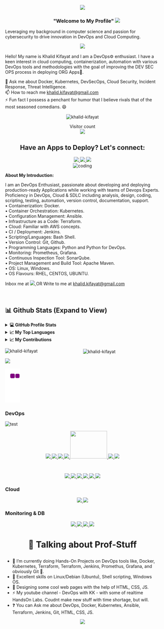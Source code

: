 
<p align="center">
 <img src="https://github.com/khalid-kifayat/khalid-kifayat/assets/78950897/1168a05d-3f8e-4582-bfa7-f134adf68ed9">
 
 <h3 align="center">
  &nbsp;&nbsp;&nbsp;&nbsp;&nbsp;&nbsp;&nbsp;"Welcome to My Profile" 
  <img src="https://media.giphy.com/media/hvRJCLFzcasrR4ia7z/giphy.gif" width="35">
</h3>

</p>
Leveraging my background in computer science and passion for cybersecurity to drive innovation in DevOps and Cloud Computing.
<p align="center">
<!--   <a href="https://github.com/DenverCoder1/readme-typing-svg"> -->
    <img src="https://readme-typing-svg.herokuapp.com?color=4974a5&width=380&height=55&lines=DevOps+Enthusiast;Always+Learning+New+Things;Empowering+Others;Nice+To+Meet+You+...&center=true"></a>

</p>

Hello! My name is Khalid Kifayat and I am a DevOps⚙️ enthusiast. I have a keen interest in cloud computing, containerization, automation with various DevOps tools and methodologies with the goal of improving the DEV SEC OPS process in deploying ORG Apps🤖.

💬 Ask me about Docker, Kubernetes, DevSecOps, Cloud Security, Incident Response, Threat Intelligence.<br>
📫 How to reach me khalid.kifayat@gmail.com <br>
⚡ Fun fact I possess a penchant for humor that I believe rivals that of the most seasoned comedians. 😄<br>

<p align="center"><img align="center" src="https://github-readme-streak-stats.herokuapp.com/?user=khalid-kifayat&theme=algolia" alt="khalid-kifayat" /></p>

<p align="center"> 
  Visitor count <br>
  <img src="https://profile-counter.glitch.me/khalid-kifayat/count.svg" />
</p>



<h2 align="center" >Have an Apps to Deploy? Let's connect:</h2>


<div  align="center" gap="20px">
<a href="https://www.linkedin.com/in/khalid-kifayat/">
<img width="70px" src="https://user-images.githubusercontent.com/60597290/152035581-a7c6c0c3-65c3-4160-89c0-e90ddc1e8d4e.png" />
</a>

 <a href="https://youtube.com/@dwkk">
<img  width="70px" src="https://user-images.githubusercontent.com/60597290/152035929-b7f75d38-e1c2-4325-a97e-7b934b8534e2.png" />
</a>

<a href="https://github.com/khalid-kifayat">
<img  width="70px" src="https://user-images.githubusercontent.com/25181517/192108374-8da61ba1-99ec-41d7-80b8-fb2f7c0a4948.png" />
</a>
</div>

<div  align="center">
<img align="center" alt="coding" width="800" src="https://www.digitalonus.com/wp-content/uploads/2019/07/DOU-GIF4.gif">
</div>

**About My Introduction:**

I am an DevOps Enthusiast, passionate about developing and deploying production-ready Applications while working with teams of Devops Experts. Proficiency in DevOps, Cloud & SDLC including analysis, design, coding, scripting, testing, automation, version control, documentation, support.<br>
• Containerization: Docker.<br>
• Container Orchestration: Kubernetes.<br>
• Configuration Management: Ansible.<br>
• Infrastructure as a Code: Terraform.<br>
• Cloud: Familiar with AWS concepts.<br>
• CI / Deployment: Jenkins.<br>
• Scripting/Languages: Bash Shell.<br>
• Version Control: Git, Github.<br>
• Programming Languages: Python and Python for DevOps.<br>
• Monitoring: Prometheus, Grafana.<br>
• Continuous Inspection Tool: SonarQube.<br>
• Project Management and Build Tool: Apache Maven.<br> 
• OS: Linux, Windows.<br>
• OS Flavours: RHEL, CENTOS, UBUNTU.<br>

Inbox me at <a href="https://www.linkedin.com/in/khalid-kifayat/">
<img width="30px" src="https://img.shields.io/badge/-%2312100E.svg?&logo=linkedin&logoColor=white" />
</a> OR Write to me at khalid.kifayat@gmail.com<br>
<br >
<br />

## 📊 Github Stats (Expand to View) 
  
 <details>
  <summary><b>💻 GitHub Profile Stats</b></summary>
   
<p>&nbsp;<img align="center" src="http://github-profile-summary-cards.vercel.app/api/cards/stats?username=khalid-kifayat&theme=2077" alt="khalid-kifayat" /></p>

</details>

  <details>
  <summary><b>📈 My Top Languages</b></summary>

<p><img align="left" src="http://github-profile-summary-cards.vercel.app/api/cards/repos-per-language?username=khalid-kifayat&theme=aura" alt="khalid-kifayat" 
  <p><img align="center" src="http://github-profile-summary-cards.vercel.app/api/cards/most-commit-language?username=khalid-kifayat&theme=aura" alt="khalid-kifayat" /></p>
</details> 

  </details>
    <details>
  <summary><b>📈 My Contributions</b></summary>
   
<p>&nbsp;<img align="center" src="http://github-profile-summary-cards.vercel.app/api/cards/profile-details?username=khalid-kifayat&theme=great_gatsby" alt="khalid-kifayat" /></p>
 

</details>


<p align="center"><img align="left" src="https://github-readme-stats.vercel.app/api/top-langs?username=khalid-kifayat&show_icons=true&locale=en&layout=compact" alt="khalid-kifayat" /></p>

<p align="center">&nbsp;<img align="center" src="https://github-readme-stats.vercel.app/api?username=khalid-kifayat&show_icons=true&locale=en" alt="khalid-kifayat" /></p>

<p align="center">
	
  [![](https://github-readme-activity-graph.cyclic.app/graph?username=khalid-kifayat&theme=react-dark)](https://github.com/khalid-kifayat/github-readme-activity-graph)
</p>

![snake gif](https://github.com/khalid-kifayat/khalid-kifayat/blob/output/github-contribution-grid-snake.gif)

### DevOps

![test](https://github.com/khalid-kifayat/khalid-kifayat/assets/78950897/1073378e-bdfd-474c-94a1-d3f3fdbf6979)

<p align="center">
<a href="https://www.linux.org/" target="_blank" >
    <img src="https://www.vectorlogo.zone/logos/linux/linux-icon.svg"  height="90" />
  </a>
   <a href="https://aws.amazon.com/" target="_blank" >
    <img src="https://www.vectorlogo.zone/logos/amazon_aws/amazon_aws-icon.svg"  height="90" />
  </a>
  </a>
  <a href="https://kubernetes.io/" target="_blank" >
    <img src="https://raw.githubusercontent.com/itsksaurabh/itsksaurabh/master/assets/k8s.gif"  height="90" />
  </a>
  <a href="https://docs.gitlab.com/ee/ci/" target="_blank" >
    <img src="https://raw.githubusercontent.com/itsksaurabh/itsksaurabh/master/assets/cicd.gif"  height="90" />
  </a>
  <a href="https://www.terraform.io/" target="_blank" >
    <img src="https://raw.githubusercontent.com/itsksaurabh/itsksaurabh/master/assets/terraform.gif" height="90" width="120" />
  </a>
   </a>
    <a href="https://www.jenkins.io/" target="_blank" >
    <img src="https://raw.githubusercontent.com/DARK-art108/ItsRitesh/master/assets/ll.png" height="110" />
  </a>
  <a href="https://www.ansible.com/" target="_blank" >
    <img src="https://www.vectorlogo.zone/logos/ansible/ansible-icon.svg"  height="90" />
  </a>
 </p> 
<br>
<p align="center">
  <a href="https://python.org/" target="_blank" >
    <img src="https://media1.giphy.com/media/KAq5w47R9rmTuvWOWa/giphy.gif"  height="90" />
  </a>
  <a href="https://www.docker.com/" target="_blank" >
    <img src="https://raw.githubusercontent.com/itsksaurabh/itsksaurabh/master/assets/docker.gif"  height="90" /> 
  </a>
  
  <a href="https://www.djangoproject.com/" target="_blank" >
    <img src="https://www.edgica.com/wp-content/files/django-logo-big.jpg"  height="90" /> 
  </a>
  
  <a href="https://docs.gitlab.com/ee/ci/" target="_blank" >
    <img src="https://raw.githubusercontent.com/itsksaurabh/itsksaurabh/master/assets/cicd.gif"  height="90" />
  </a>
  <a href="https://grpc.io/" target="_blank" >
    <img src="https://raw.githubusercontent.com/itsksaurabh/itsksaurabh/master/assets/grpc.gif"  height="90" />
  </a>
  <a href="https://www.w3.org/wiki/The_web_standards_model_-_HTML_CSS_and_JavaScript" target="_blank" >
    <img src="https://raw.githubusercontent.com/itsksaurabh/itsksaurabh/master/assets/html-css-js.png" height="90" />
  </a>
 </p>
  
### Cloud
  
 <p align="center">
  <a href="https://aws.amazon.com/" target="_blank" >
    <img src="https://raw.githubusercontent.com/itsksaurabh/itsksaurabh/master/assets/aws.gif"  height="120" />
  </a>
  <a href="https://m.do.co/c/3bc2250b7076" target="_blank" >
    <img src="https://raw.githubusercontent.com/itsksaurabh/itsksaurabh/master/assets/do.gif"  height="120" />
  </a> 
 </p>
  
### Monitoring & DB
  
  <p align="center">
  <a href="https://prometheus.io/" target="_blank" >
    <img src="https://raw.githubusercontent.com/itsksaurabh/itsksaurabh/master/assets/prometheus.gif" height="90" />
  </a>
  <a href="https://www.influxdata.com/" target="_blank" >
    <img src="https://raw.githubusercontent.com/itsksaurabh/itsksaurabh/master/assets/influxdata.gif" height="90" />
  </a>
    <a href="https://www.postgresql.org" target="_blank" >
    <img src="https://www.postgresql.org/media/img/about/press/elephant.png" height="90" />
  </a>
  </a>
    <a href="https://www.mongodb.com/" target="_blank" >
    <img src="https://www.logolynx.com/images/logolynx/cf/cf72126a3551b816d617a06ffb01388b.png" height="90" />
  </a>
  
</p>
</div>
<p align="center">

<h1 align="center">
 
 👋 Talking about Prof-Stuff

</h1>
 
 </p>

- 👀 I’m currently doing Hands-On Projects on DevOps tools like, Docker, Kubernetes, Terraform, Terraform, Jenkins, Promethus, Grafana,  and obviously Git 🤠.
- 🌱 Excellent skills on Linux/Debian (Ubuntu), Shell scripting, Windows OS.                                                                                           
- 👯 Designing some cool web pages with the help of HTML, CSS, JS.
- ⚡️ My youtube channel - DevOps with KK - with some of realtime HandsOn Labs. Coudnt make new stuff with time shortage, but will.
- ❓  You can Ask me about DevOps, Docker, Kubernetes, Ansible, Terraform, Jenkins, Git, HTML, CSS, JS.

<p align="center">                                                                                              
<img src="https://liveimages.algoworks.com/new-algoworks/wp-content/uploads/2022/04/21121916/gif-integration-deployment-min.gif"></img>
</p>

